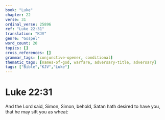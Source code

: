 ```yaml
---
book: "Luke"
chapter: 22
verse: 31
ordinal_verse: 25896
ref: "Luke 22:31"
translation: "KJV"
genre: "Gospel"
word_count: 20
topics: []
cross_references: []
grammar_tags: [conjunctive-opener, conditional]
thematic_tags: [names-of-god, warfare, adversary-title, adversary]
tags: ["Bible","KJV","Luke"]
---
```


# Luke 22:31

And the Lord said, Simon, Simon, behold, Satan hath desired to have you, that he may sift you as wheat:
